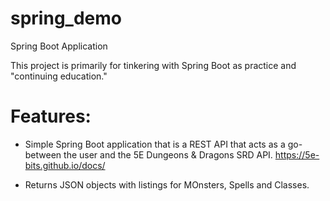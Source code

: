 # spring_demo
Spring Boot Application

This project is primarily for tinkering with Spring Boot 
as practice and "continuing education."

# Features:
- Simple Spring Boot application that is a REST API that acts as a go-between the user and the 5E Dungeons & Dragons SRD API.
https://5e-bits.github.io/docs/

- Returns JSON objects with listings for MOnsters, Spells and Classes.
